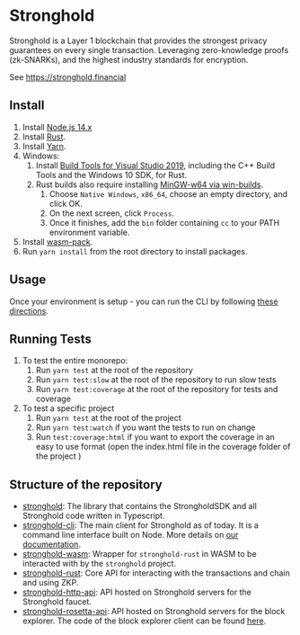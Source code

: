 
# Stronghold

Stronghold is a Layer 1 blockchain that provides the strongest privacy guarantees on every single transaction. Leveraging zero-knowledge proofs (zk-SNARKs), and the highest industry standards for encryption.

See https://stronghold.financial

## Install

1. Install [Node.js 14.x](https://nodejs.org/en/download/)
1. Install [Rust](https://www.rust-lang.org/learn/get-started).
1. Install [Yarn](https://classic.yarnpkg.com/en/docs/install).
1. Windows:
   1. Install [Build Tools for Visual Studio 2019](https://visualstudio.microsoft.com/downloads/#build-tools-for-visual-studio-2019), including the C++ Build Tools and the Windows 10 SDK, for Rust.
   1. Rust builds also require installing [MinGW-w64 via win-builds](http://win-builds.org/doku.php/download_and_installation_from_windows).
      1. Choose `Native Windows`, `x86_64`, choose an empty directory, and click OK.
      1. On the next screen, click `Process`.
      1. Once it finishes, add the `bin` folder containing `cc` to your PATH environment variable.
1. Install [wasm-pack](https://rustwasm.github.io/wasm-pack/).
1. Run `yarn install` from the root directory to install packages.

## Usage

Once your environment is setup - you can run the CLI by following [these directions](https://github.com/stronghold-financial/stronghold/tree/master/stronghold-cli).

## Running Tests

1. To test the entire monorepo:
   1. Run `yarn test` at the root of the repository
   1. Run `yarn test:slow` at the root of the repository to run slow tests
   1. Run `yarn test:coverage` at the root of the repository for tests and coverage
1. To test a specific project
   1. Run `yarn test` at the root of the project
   1. Run `yarn test:watch` if you want the tests to run on change
   1. Run `test:coverage:html` if you want to export the coverage in an easy to use format (open the index.html file in the coverage folder of the project )

## Structure of the repository

 - [stronghold](./stronghold/README.md): The library that contains the StrongholdSDK and all Stronghold code written in Typescript.
 - [stronghold-cli](./stronghold-cli/README.md): The main client for Stronghold as of today. It is a command line interface built on Node. More details on [our documentation](https://stronghold.financial/docs/onboarding/iron-fish-tutorial).
 - [stronghold-wasm](./stronghold-wasm/README.md): Wrapper for `stronghold-rust` in WASM to be interacted with by the `stronghold` project.
 - [stronghold-rust](./stronghold-rust/README.md): Core API for interacting with the transactions and chain and using ZKP.
 - [stronghold-http-api](./stronghold-http-api/README.md): API hosted on Stronghold servers for the Stronghold faucet.
 - [stronghold-rosetta-api](./stronghold-rosetta-api/README.md): API hosted on Stronghold servers for the block explorer. The code of the block explorer client can be found [here](https://github.com/stronghold-financial/block-explorer).
